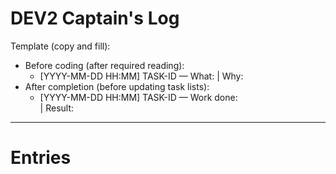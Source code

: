 # DEV2 Captain's Log

Template (copy and fill):
- Before coding (after required reading):
  - [YYYY-MM-DD HH:MM] TASK-ID — What: <plan> | Why: <reason>
- After completion (before updating task lists):
  - [YYYY-MM-DD HH:MM] TASK-ID — Work done: <summary> | Result: <outcome>

---

# Entries
